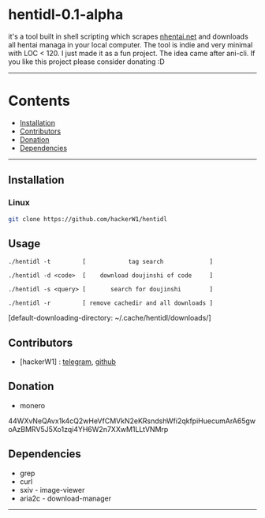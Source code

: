 # hentidl-0.1-alpha


it's a tool built in shell scripting which scrapes [nhentai.net](https://nhentai.net) and downloads all hentai managa in your local computer.
The tool is indie and very minimal with LOC < 120.
I just made it as a fun project. The idea came after ani-cli.
If you like this project please consider donating :D

---


# Contents

- [Installation](#Installation)
- [Contributors](#Contributors)
- [Donation](#Donation)
- [Dependencies](#Dependencies)

---


## Installation


### Linux

```sh
git clone https://github.com/hackerW1/hentidl
```


## Usage

```
./hentidl -t         [            tag search             ]

./hentidl -d <code>  [    download doujinshi of code     ]

./hentidl -s <query> [       search for doujinshi        ]

./hentidl -r         [ remove cachedir and all downloads ]
```

[default-downloading-directory: ~/.cache/hentidl/downloads/]


## Contributors

- [hackerW1] : [telegram](t.me/ubun7uus3r), [github](https://github.com/hackerW1)


## Donation

- monero

44WXvNeQAvx1k4cQ2wHeVfCMVkN2eKRsndshWfi2qkfpiHuecumArA65gwoAzBMRV5J5Xo1zqi4YH6W2n7XXwM1LLtVNMrp


## Dependencies

- grep 
- curl
- sxiv - image-viewer
- aria2c - download-manager

---
